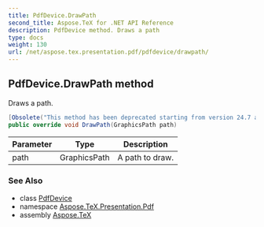 ```yaml
---
title: PdfDevice.DrawPath
second_title: Aspose.TeX for .NET API Reference
description: PdfDevice method. Draws a path
type: docs
weight: 130
url: /net/aspose.tex.presentation.pdf/pdfdevice/drawpath/
---
```

## PdfDevice.DrawPath method

Draws a path.

```csharp
[Obsolete("This method has been deprecated starting from version 24.7 and will be hidden in version 24.10.")]
public override void DrawPath(GraphicsPath path)
```

| Parameter | Type | Description |
| --- | --- | --- |
| path | GraphicsPath | A path to draw. |

### See Also

* class [PdfDevice](../)
* namespace [Aspose.TeX.Presentation.Pdf](../../pdfdevice/)
* assembly [Aspose.TeX](../../../)


